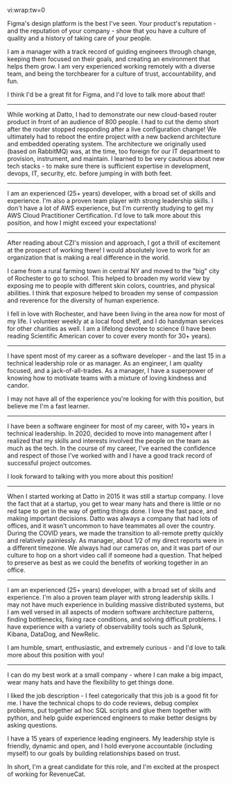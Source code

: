 vi:wrap:tw=0

Figma's design platform is the best I've seen. Your product's reputation  - and the reputation of your company - show that you have a culture of quality and a history of taking care of your people. 

I am a manager with a track record of guiding engineers through change, keeping them focused on their goals, and creating an environment that helps them grow. I am very experienced working remotely with a diverse team, and being the torchbearer for a culture of trust, accountability, and fun. 

I think I'd be a great fit for Figma, and I'd love to talk more about that!

-----

While working at Datto, I had to demonstrate our new cloud-based router product in front of an audience of 800 people. I
had to cut the demo short after the router stopped responding after a live configuration change! We ultimately had to reboot the entire project  with a new backend architecture and embedded operating system. The architecture we originally used (based on RabbitMQ) was, at the time, too foreign for our IT department to provision, instrument, and maintain. I learned to be very cautious about new tech stacks - to make sure there is sufficient expertise in development, devops, IT, security, etc. before jumping in with both feet.


-----

I am an experienced (25+ years) developer, with a broad set of skills and experience. I'm also a proven team player with strong leadership skills. I don't have a lot of AWS experience, but I'm currently studying to get my AWS Cloud Practitioner Certification. I'd love to talk more about this position, and how I might exceed your expectations!

-----

After reading about CZI's mission and approach, I got a thrill of excitement at the prospect of working there! I would absolutely love to work for an organization that is making a real difference in the world.

I came from a rural farming town in central NY and moved to the "big" city of Rochester to go to school. This helped to broaden my world view by exposing me to people with different skin colors, countries, and physical abilities. I think that exposure helped to broaden my sense of compassion and reverence for the diversity of human experience.

I fell in love with Rochester, and have been living in the area now for most of my life. I volunteer weekly at a local food shelf, and I do handyman services for other charities as well. I am a lifelong devotee to science (I have been reading Scientific American cover to cover every month for 30+ years).

-----
I have spent most of my career as a software developer - and the last 15 in a technical leadership role or as manager. As an engineer, I am quality focused, and a jack-of-all-trades. As a manager, I have a superpower of knowing how to motivate teams with a mixture of loving kindness and candor.

I may not have all of the experience you're looking for with this position, but believe me I'm a fast learner.

-----

I have been a software engineer for most of my career, with 10+ years in technical leadership. In 2020, decided to move into management after I realized that my skills and interests involved the people on the team as much as the tech.
In the course of my career, I've earned the confidence and respect of those I've worked with and I have a good track record of successful project outcomes.

I look forward to talking with you more about this position!

-----

When I started working at Datto in 2015 it was still a startup company. I love the fact that at a startup, you get to wear many hats and there is little or no red tape to get in the way of getting things done. I love the fast pace, and making important decisions. Datto was always a company that had lots of offices, and it wasn't uncommon to have teammates all over the country. During the COVID years, we made the transition to all-remote pretty quickly and relatively painlessly. As manager, about 1/2 of my direct reports were in a different timezone. We always had our cameras on, and it was part of our culture to hop on a short video call if someone had a question. That helped to preserve as best as we could the benefits of working together in an office.

-----

I am an experienced (25+ years) developer, with a broad set of skills and experience. I'm also a proven team player with strong leadership skills.  I may not have much experience in building massive distributed systems, but I am well versed in all aspects of modern software architecture patterns, finding bottlenecks, fixing race conditions, and solving difficult problems. I have experience with a variety of observability tools such as Splunk, Kibana, DataDog, and NewRelic.

I am humble, smart, enthusiastic, and extremely curious - and I'd love to talk more about this position with you!

-----
I can do my best work at a small company - where I can make a big impact, wear many hats and have the flexibility to get things done.

I liked the job description - I feel categorically that this job is a good fit for me. I have the technical chops to do code reviews, debug complex problems, put together ad hoc SQL scripts and glue them together with python, and help guide experienced engineers to make better designs by asking questions.

I have a 15 years of experience leading engineers. My leadership style is friendly, dynamic and open, and I hold everyone accountable (including myself) to our goals by building relationships based on trust.

In short, I'm a great candidate for this role, and I'm excited at the prospect of working for RevenueCat.
